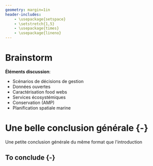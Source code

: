 ```yaml
---
geometry: margin=1in
header-includes:
    - \usepackage{setspace}
    - \setstretch{1,5}
    - \usepackage{times}
    - \usepackage{lineno}
---
```




# Brainstorm

**Éléments discussion**:

- Scénarios de décisions de gestion
- Données ouvertes
- Caractérisation food webs
- Services écosystémiques
- Conservation (AMP)
- Planification spatiale marine 

# Une belle conclusion générale {-}

Une petite conclusion générale du même format que l'introduction


## To conclude {-}

